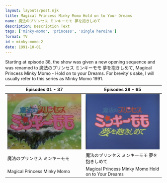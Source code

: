 ```yaml
---
layout: layouts/post.njk
title: Magical Princess Minky Momo Hold on to Your Dreams
name: 魔法のプリンセス ミンキーモモ 夢を抱きしめて
description: Description Text
tags: ['minky-momo', 'princess', 'single heroine']
format: TV
id : minky-momo-2
date: 1991-10-01
---
```


Starting at episode 38, the show was given a new opening sequence and was renamed to 魔法のプリンセス ミンキーモモ 夢を抱きしめて, Magical Princess Minky Momo - Hold on to your Dreams. For brevity's sake, I will usually refer to this series as Minky Momo 1991.

| Episodes 01 - 37 | Episodes 38 - 65 |
| ----------- | ----------- |
| ![alt text](/media/minky-momo-2/titlecard1.jpg) | ![OP2](/media//minky-momo-2/titlecard2.jpg) |
| 魔法のプリンセス ミンキーモモ | 魔法のプリンセス ミンキーモモ 夢を抱きしめて |
| Magical Princess Minky Momo | Magical Princess Minky Momo Hold on to Your Dreams |

